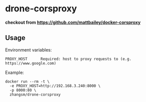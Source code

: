 # drone-corsproxy

**checkout from https://github.com/mattbailey/docker-corsproxy**

## Usage

Environment variables:

```
PROXY_HOST      Required: host to proxy requests to (e.g. https://www.google.com)
```

Example:

```
docker run --rm -t \
  -e PROXY_HOST=http://192.168.3.240:8000 \
  -p 8000:80 \
  zhangsm/drone-corsproxy
```
